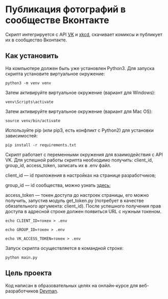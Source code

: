 # Публикация фотографий в сообществе Вконтакте 
Скрипт интегрируется с API [VK](https://vk.com/dev/manuals) и [xkcd](https://xkcd.com/json.html), скачивает комиксы и публикует их в сообщество Вконтакте. 

## Как установить  
На компьютере должен быть уже установлен Python3. Для запуска скрипта установите виртуальное окружение: 

``` 
python3 -m venv venv 
```

Затем активируйте виртуальное окружение (вариант для Windows):

``` 
venv\Scripts\activate 
```

Затем активируйте виртуальное окружение (вариант для Mac OS):

``` 
source venv/bin/activate
```

Используйте pip (или pip3, есть конфликт с Python2) для установки зависимостей: 

```
pip install -r requirements.txt
``` 


Скрипт работает с переменными окружения для взаимодействия с API VK. Для успешной работы скрипта необходимо получить: client_id, group_id, access_token, записать их в .env файл. 

client_id — id приложения в настройках на странице разработчиков;

group_id — id сообщества, можно узнать [здесь](https://regvk.com/id/);

access_token — токен доступа до настроек страницы, его можно получить, запустив модуль get_token.py (потребует в качестве обязательного аргумента: client_id). После успешного получения прав доступа в адресной строке должен появиться URL с нужным токеном.

```
echo CLIENT_ID=токен > .env
``` 

```
echo GROUP_ID=токен > .env
``` 

```
echo VK_ACCESS_TOKEN=токен > .env
``` 

Запуск скрипта осуществляется в командной строке: 

```
python main.py
```

## Цель проекта
Код написан в образовательных целях на онлайн-курсе для веб-разработчиков [Devman](https://dvmn.org/modules/). 
